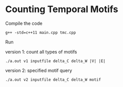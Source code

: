 # Counting Temporal Motifs

Compile the code

`g++ -std=c++11 main.cpp tmc.cpp`

Run

version 1: count all types of motifs

`./a.out v1 inputfile delta_C delta_W |V| |E|`

version 2: specified motif query

`./a.out v2 inputfile delta_C delta_W motif`
